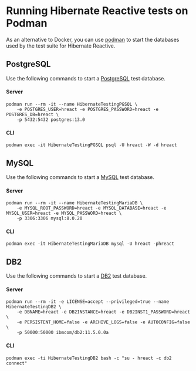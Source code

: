 # Running Hibernate Reactive tests on Podman

As an alternative to Docker, you can use [podman] to start the databases used 
by the test suite for Hibernate Reactive.

[podman]:https://podman.io/

## PostgreSQL

Use the following commands to start a [PostgreSQL] test database.

[PostgreSQL]:https://www.postgresql.org/

#### Server
```
podman run --rm -it --name HibernateTestingPGSQL \
    -e POSTGRES_USER=hreact -e POSTGRES_PASSWORD=hreact -e POSTGRES_DB=hreact \
    -p 5432:5432 postgres:13.0
```

#### CLI
```
podman exec -it HibernateTestingPGSQL psql -U hreact -W -d hreact
```

## MySQL

Use the following commands to start a [MySQL] test database.

[MySQL]:https://www.mysql.com/

#### Server
```
podman run --rm -it --name HibernateTestingMariaDB \
    -e MYSQL_ROOT_PASSWORD=hreact -e MYSQL_DATABASE=hreact -e MYSQL_USER=hreact -e MYSQL_PASSWORD=hreact \ 
    -p 3306:3306 mysql:8.0.20
```

#### CLI
```
podman exec -it HibernateTestingMariaDB mysql -U hreact -phreact
```

## DB2

Use the following commands to start a [DB2] test database.

[DB2]:https://www.ibm.com/analytics/db2

#### Server
```
podman run --rm -it -e LICENSE=accept --privileged=true --name HibernateTestingDB2 \ 
    -e DBNAME=hreact -e DB2INSTANCE=hreact -e DB2INST1_PASSWORD=hreact \ 
    -e PERSISTENT_HOME=false -e ARCHIVE_LOGS=false -e AUTOCONFIG=false \
    -p 50000:50000 ibmcom/db2:11.5.0.0a
```

#### CLI
```
podman exec -ti HibernateTestingDB2 bash -c "su - hreact -c db2 connect"
```
